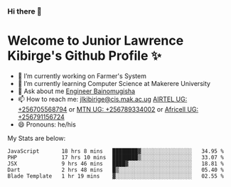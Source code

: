 ### Hi there 👋 
# Welcome to Junior Lawrence Kibirge's Github Profile ✨
 
<!--
**juniorkibirige/juniorkibirige** is a ✨ _special_ ✨ repository because its `README.md` (this file) appears on your GitHub profile.

Here are some ideas to get you started:

- 🔭 I’m currently working on ...
- 🌱 I’m currently learning ...
- 👯 I’m looking to collaborate on ...
- 🤔 I’m looking for help with ...
- 💬 Ask me about ...
- 📫 How to reach me: ...
- 😄 Pronouns: ...
- ⚡ Fun fact: ...
-->
- 🔭 I’m currently working on Farmer's System
- 🌱 I’m currently learning Computer Science at Makerere University
- 💬 Ask about me [Engineer Bainomugisha](mailto:baino@mak.ac.ug)
- 📫 How to reach me: [jlkibirige@cis.mak.ac.ug](mailto:jlkibirige@cis.mak.ac.ug) [AIRTEL UG: +256705568794](tel:+256705568794) or [MTN UG: +256789334002](tel:+256789334002) or [Africell UG: +256791156724](tel:+256791156724)
- 😄 Pronouns: he/his

My Stats are below:

<!--START_SECTION:waka-->
```text
JavaScript       18 hrs 8 mins   ████████▓░░░░░░░░░░░░░░░░   34.95 % 
PHP              17 hrs 10 mins  ████████▒░░░░░░░░░░░░░░░░   33.07 % 
JSX              9 hrs 46 mins   ████▓░░░░░░░░░░░░░░░░░░░░   18.81 % 
Dart             2 hrs 48 mins   █▒░░░░░░░░░░░░░░░░░░░░░░░   05.40 % 
Blade Template   1 hr 19 mins    ▓░░░░░░░░░░░░░░░░░░░░░░░░   02.55 % 
```
<!--END_SECTION:waka-->
